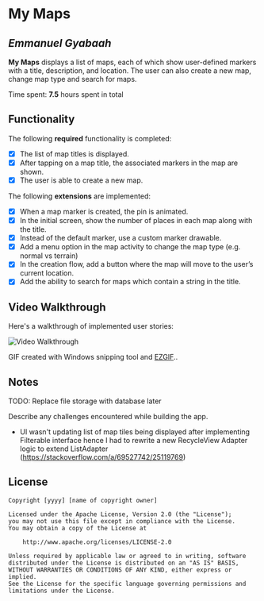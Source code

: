# My Maps 

## *Emmanuel Gyabaah*

**My Maps** displays a list of maps, each of which show user-defined markers with a title, description, and location. The user can also create a new map, change map type and search for maps. 

Time spent: **7.5** hours spent in total

## Functionality 

The following **required** functionality is completed:

* [x] The list of map titles is displayed.
* [x] After tapping on a map title, the associated markers in the map are shown.
* [x] The user is able to create a new map.

The following **extensions** are implemented:

* [x] When a map marker is created, the pin is animated.
* [x] In the initial screen, show the number of places in each map along with the title.
* [x] Instead of the default marker, use a custom marker drawable.
* [x] Add a menu option in the map activity to change the map type (e.g. normal vs terrain)
* [x] In the creation flow, add a button where the map will move to the user’s current location.
* [x] Add the ability to search for maps which contain a string in the title.

## Video Walkthrough

Here's a walkthrough of implemented user stories:

<img src='https://i.imgur.com/a/vMB2Cr9.gif' title='Video Walkthrough' width='' alt='Video Walkthrough' />

GIF created with Windows snipping tool and [EZGIF](https://ezgif.com/)..

## Notes
TODO: Replace file storage with database later

Describe any challenges encountered while building the app.
* UI wasn't updating list of map tiles being displayed after implementing Filterable interface hence I had to rewrite a new RecycleView Adapter logic to extend ListAdapter (https://stackoverflow.com/a/69527742/25119769)

## License

    Copyright [yyyy] [name of copyright owner]

    Licensed under the Apache License, Version 2.0 (the "License");
    you may not use this file except in compliance with the License.
    You may obtain a copy of the License at

        http://www.apache.org/licenses/LICENSE-2.0

    Unless required by applicable law or agreed to in writing, software
    distributed under the License is distributed on an "AS IS" BASIS,
    WITHOUT WARRANTIES OR CONDITIONS OF ANY KIND, either express or implied.
    See the License for the specific language governing permissions and
    limitations under the License.
